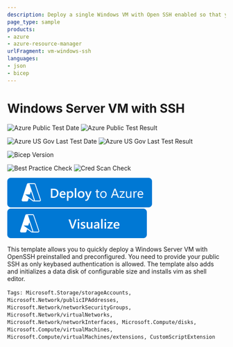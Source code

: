 ```yaml
---
description: Deploy a single Windows VM with Open SSH enabled so that you can connect through SSH using key-based authentication.
page_type: sample
products:
- azure
- azure-resource-manager
urlFragment: vm-windows-ssh
languages:
- json
- bicep
---
```

# Windows Server VM with SSH

![Azure Public Test Date](https://azurequickstartsservice.blob.core.windows.net/badges/quickstarts/microsoft.compute/vm-windows-ssh/PublicLastTestDate.svg)
![Azure Public Test Result](https://azurequickstartsservice.blob.core.windows.net/badges/quickstarts/microsoft.compute/vm-windows-ssh/PublicDeployment.svg)

![Azure US Gov Last Test Date](https://azurequickstartsservice.blob.core.windows.net/badges/quickstarts/microsoft.compute/vm-windows-ssh/FairfaxLastTestDate.svg)
![Azure US Gov Last Test Result](https://azurequickstartsservice.blob.core.windows.net/badges/quickstarts/microsoft.compute/vm-windows-ssh/FairfaxDeployment.svg)

![Bicep Version](https://azurequickstartsservice.blob.core.windows.net/badges/quickstarts/microsoft.compute/vm-windows-ssh/BicepVersion.svg)

![Best Practice Check](https://azurequickstartsservice.blob.core.windows.net/badges/quickstarts/microsoft.compute/vm-windows-ssh/BestPracticeResult.svg)
![Cred Scan Check](https://azurequickstartsservice.blob.core.windows.net/badges/quickstarts/microsoft.compute/vm-windows-ssh/CredScanResult.svg)

[![Deploy To Azure](https://raw.githubusercontent.com/Azure/azure-quickstart-templates/master/1-CONTRIBUTION-GUIDE/images/deploytoazure.svg?sanitize=true)](https://portal.azure.com/#create/Microsoft.Template/uri/https%3A%2F%2Fraw.githubusercontent.com%2FAzure%2Fazure-quickstart-templates%2Fmaster%2Fquickstarts%2Fmicrosoft.compute%2Fvm-windows-ssh%2Fazuredeploy.json/createUIDefinitionUri/https%3A%2F%2Fraw.githubusercontent.com%2FAzure%2Fazure-quickstart-templates%2Fmaster%2Fquickstarts%2Fmicrosoft.compute%2Fvm-windows-ssh%2FcreateUiDefinition.json)
[![Visualize](https://raw.githubusercontent.com/Azure/azure-quickstart-templates/master/1-CONTRIBUTION-GUIDE/images/visualizebutton.svg?sanitize=true)](http://armviz.io/#/?load=https%3A%2F%2Fraw.githubusercontent.com%2FAzure%2Fazure-quickstart-templates%2Fmaster%2Fquickstarts%2Fmicrosoft.compute%2Fvm-windows-ssh%2Fazuredeploy.json)

This template allows you to quickly deploy a Windows Server VM with OpenSSH preinstalled and preconfigured. You need to provide your public SSH as only keybased authentication is allowed. The template also adds and initializes a data disk of configurable size and installs vim as shell editor.

`Tags: Microsoft.Storage/storageAccounts, Microsoft.Network/publicIPAddresses, Microsoft.Network/networkSecurityGroups, Microsoft.Network/virtualNetworks, Microsoft.Network/networkInterfaces, Microsoft.Compute/disks, Microsoft.Compute/virtualMachines, Microsoft.Compute/virtualMachines/extensions, CustomScriptExtension`

